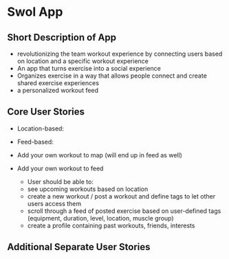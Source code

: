# Swol App 

## Short Description of App

* revolutionizing the team workout experience by connecting users based on location and a specific workout experience
* An app that turns exercise into a social experience
* Organizes exercise in a way that allows people connect and create shared exercise experiences
* a personalized workout feed

## Core User Stories

* Location-based: 
* Feed-based: 
* Add your own workout to map (will end up in feed as well)
* Add your own workout to feed

  * User should be able to:
  * see upcoming workouts based on location
  * create a new workout / post a workout and define tags to let other users access them
  * scroll through a feed of posted exercise based on user-defined tags (equipment, duration, level, location, muscle group)
  * create a profile containing past workouts, friends, interests

## Additional Separate User Stories
